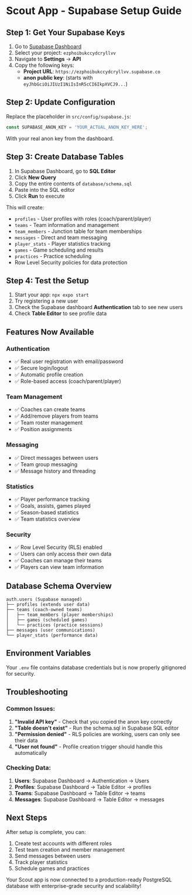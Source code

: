# Scout App - Supabase Setup Guide

## Step 1: Get Your Supabase Keys

1. Go to [Supabase Dashboard](https://supabase.com/dashboard)
2. Select your project: `ezphoibukccydcryllvv`
3. Navigate to **Settings** → **API**
4. Copy the following keys:
   - **Project URL**: `https://ezphoibukccydcryllvv.supabase.co`
   - **anon public key**: (starts with `eyJhbGciOiJIUzI1NiIsInR5cCI6IkpXVCJ9...`)

## Step 2: Update Configuration

Replace the placeholder in `src/config/supabase.js`:

```javascript
const SUPABASE_ANON_KEY = 'YOUR_ACTUAL_ANON_KEY_HERE';
```

With your real anon key from the dashboard.

## Step 3: Create Database Tables

1. In Supabase Dashboard, go to **SQL Editor**
2. Click **New Query**
3. Copy the entire contents of `database/schema.sql`
4. Paste into the SQL editor
5. Click **Run** to execute

This will create:
- `profiles` - User profiles with roles (coach/parent/player)
- `teams` - Team information and management
- `team_members` - Junction table for team memberships
- `messages` - Direct and team messaging
- `player_stats` - Player statistics tracking
- `games` - Game scheduling and results
- `practices` - Practice scheduling
- Row Level Security policies for data protection

## Step 4: Test the Setup

1. Start your app: `npx expo start`
2. Try registering a new user
3. Check the Supabase dashboard **Authentication** tab to see new users
4. Check **Table Editor** to see profile data

## Features Now Available

### Authentication
- ✅ Real user registration with email/password
- ✅ Secure login/logout
- ✅ Automatic profile creation
- ✅ Role-based access (coach/parent/player)

### Team Management
- ✅ Coaches can create teams
- ✅ Add/remove players from teams
- ✅ Team roster management
- ✅ Position assignments

### Messaging
- ✅ Direct messages between users
- ✅ Team group messaging
- ✅ Message history and threading

### Statistics
- ✅ Player performance tracking
- ✅ Goals, assists, games played
- ✅ Season-based statistics
- ✅ Team statistics overview

### Security
- ✅ Row Level Security (RLS) enabled
- ✅ Users can only access their own data
- ✅ Coaches can manage their teams
- ✅ Players can view team information

## Database Schema Overview

```
auth.users (Supabase managed)
├── profiles (extends user data)
├── teams (coach-owned teams)
│   ├── team_members (player memberships)
│   ├── games (scheduled games)
│   └── practices (practice sessions)
├── messages (user communications)
└── player_stats (performance data)
```

## Environment Variables

Your `.env` file contains database credentials but is now properly gitignored for security.

## Troubleshooting

### Common Issues:

1. **"Invalid API key"** - Check that you copied the anon key correctly
2. **"Table doesn't exist"** - Run the schema.sql in Supabase SQL editor
3. **"Permission denied"** - RLS policies are working, users can only see their data
4. **"User not found"** - Profile creation trigger should handle this automatically

### Checking Data:

1. **Users**: Supabase Dashboard → Authentication → Users
2. **Profiles**: Supabase Dashboard → Table Editor → profiles
3. **Teams**: Supabase Dashboard → Table Editor → teams
4. **Messages**: Supabase Dashboard → Table Editor → messages

## Next Steps

After setup is complete, you can:

1. Create test accounts with different roles
2. Test team creation and member management
3. Send messages between users
4. Track player statistics
5. Schedule games and practices

Your Scout app is now connected to a production-ready PostgreSQL database with enterprise-grade security and scalability!
